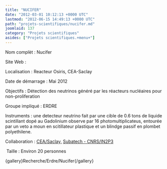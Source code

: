 ```yaml
---
title: "NUCIFER"
date: "2012-03-01 10:12:13 +0000 UTC"
lastmod: "2012-06-15 14:49:13 +0000 UTC"
path: "projets-scientifiques/nucifer.md"
joomlaid: 137
category: "Projets scientifiques"
asides: ["Projets scientifiques.+menu+"]
---
```

Nom complèt : Nucifer

Site Web :

Localisation : Reacteur Osiris, CEA-Saclay

Date de démarrage : Mai 2012

Objectifs : Détection des neutrinos généré par les réacteurs nucléaires pour non-proliferation

Groupe impliqué : ERDRE

Instruments : une detecteur neutrino fait par une cible de 0.6 tons de liquide scintillant dopé au Gadolinium observe par 16 photomultiplicateus, entourée par un veto a moun en scitillateur plastique et un blindge passif en plombet polyethilene.

Collaboration : [CEA/Saclay,](http://www-dapnia.cea.fr/) [Subatech - CNRS/IN2P3](../../)

 Taille : Environ 20 personnes

{gallery}Recherche/Erdre/Nucifer{/gallery}
